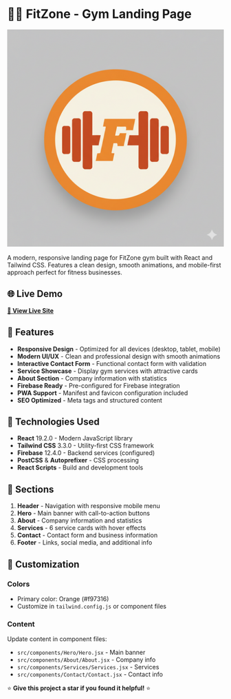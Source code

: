 # 🏋️‍♂️ FitZone - Gym Landing Page

![FitZone Logo](public/faviconFitZone.png)

A modern, responsive landing page for FitZone gym built with React and Tailwind CSS. Features a clean design, smooth animations, and mobile-first approach perfect for fitness businesses.

## 🌐 Live Demo
**[🚀 View Live Site](https://irvanbola.github.io/fitzone-gym-landing/)**

## 🌟 Features

- **Responsive Design** - Optimized for all devices (desktop, tablet, mobile)
- **Modern UI/UX** - Clean and professional design with smooth animations
- **Interactive Contact Form** - Functional contact form with validation
- **Service Showcase** - Display gym services with attractive cards
- **About Section** - Company information with statistics
- **Firebase Ready** - Pre-configured for Firebase integration
- **PWA Support** - Manifest and favicon configuration included
- **SEO Optimized** - Meta tags and structured content

## 🚀 Technologies Used

- **React** 19.2.0 - Modern JavaScript library
- **Tailwind CSS** 3.3.0 - Utility-first CSS framework
- **Firebase** 12.4.0 - Backend services (configured)
- **PostCSS** & **Autoprefixer** - CSS processing
- **React Scripts** - Build and development tools

## 📱 Sections

1. **Header** - Navigation with responsive mobile menu
2. **Hero** - Main banner with call-to-action buttons
3. **About** - Company information and statistics
4. **Services** - 6 service cards with hover effects
5. **Contact** - Contact form and business information
6. **Footer** - Links, social media, and additional info



## 🎨 Customization

### Colors

- Primary color: Orange (#f97316)
- Customize in `tailwind.config.js` or component files

### Content

Update content in component files:

- `src/components/Hero/Hero.jsx` - Main banner
- `src/components/About/About.jsx` - Company info
- `src/components/Services/Services.jsx` - Services
- `src/components/Contact/Contact.jsx` - Contact info



⭐ **Give this project a star if you found it helpful!** ⭐
